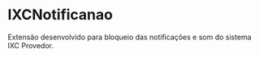 # IXCNotificanao
Extensão desenvolvido para bloqueio das notificações e som do sistema IXC Provedor.
